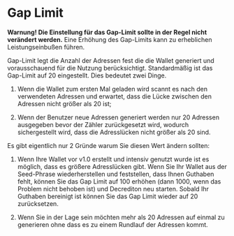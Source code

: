 # Gap Limit

**Warnung! Die Einstellung für das Gap-Limit sollte in der Regel nicht verändert werden.** Eine Erhöhung des Gap-Limits kann zu erheblichen Leistungseinbußen führen.

Gap-Limit legt die Anzahl der Adressen fest die die Wallet generiert und vorausschauend für die Nutzung berücksichtigt. Standardmäßig ist das Gap-Limit auf 20 eingestellt. Dies bedeutet zwei Dinge.

  1. Wenn die Wallet zum ersten Mal geladen wird scannt es nach den verwendeten Adressen und erwartet, dass die Lücke zwischen den Adressen nicht größer als 20 ist;

  2. Wenn der Benutzer neue Adressen generiert werden nur 20 Adressen ausgegeben bevor der Zähler zurückgesetzt wird, wodurch sichergestellt wird, dass die Adresslücken nicht größer als 20 sind.

Es gibt eigentlich nur 2 Gründe warum Sie diesen Wert ändern sollten:

  1. Wenn Ihre Wallet vor v1.0 erstellt und intensiv genutzt wurde ist es möglich, dass es größere Adresslücken gibt.  Wenn Sie Ihr Wallet aus der Seed-Phrase wiederherstellen und feststellen, dass Ihnen Guthaben fehlt, können Sie das Gap Limit auf 100 erhöhen (dann 1000, wenn das Problem nicht behoben ist) und Decrediton neu starten. Sobald Ihr Guthaben bereinigt ist können Sie das Gap Limit wieder auf 20 zurücksetzen.

  2. Wenn Sie in der Lage sein möchten mehr als 20 Adressen auf einmal zu generieren ohne dass es zu einem Rundlauf der Adressen kommt.
